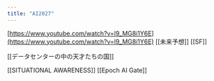 ```yaml
---
title: "AI2027"
---
```


[https://www.youtube.com/watch?v=l9_MG8i1Y6E](https://www.youtube.com/watch?v=l9_MG8i1Y6E)
[[未来予想]] [[SF]]

[[データセンターの中の天才たちの国]]

[[SITUATIONAL AWARENESS]]
[[Epoch AI Gate]]
